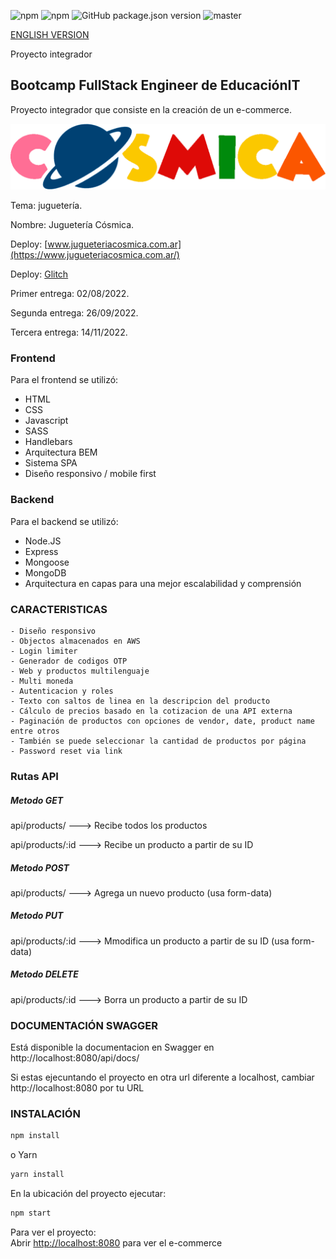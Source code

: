 ![npm](https://img.shields.io/npm/v/npm?color=green)  ![npm](https://img.shields.io/npm/v/express?label=express&logo=Express)  ![GitHub package.json version](https://img.shields.io/github/package-json/v/migmm/e-commerce)  ![master](https://img.shields.io/github/last-commit/migmm/e-commerce)

[ENGLISH VERSION](https://github.com/migmm/e-commerce/blob/main/README.md#) 

Proyecto integrador

## Bootcamp FullStack Engineer de __EducaciónIT__

Proyecto integrador que consiste en la creación de un e-commerce.

 <img src="https://github.com/migmm/e-commerce/blob/main/public/img/logocolor.png" alt="Logo"/>

Tema: juguetería.

Nombre: Juguetería Cósmica.

Deploy: [www.jugueteriacosmica.com.ar](https://www.jugueteriacosmica.com.ar/)

Deploy: [Glitch](https://massive-iridescent-iron.glitch.me/)

Primer entrega: 02/08/2022.

Segunda entrega: 26/09/2022.

Tercera entrega: 14/11/2022.


### Frontend

Para el frontend se utilizó:

- HTML
- CSS
- Javascript
- SASS
- Handlebars
- Arquitectura BEM
- Sistema SPA
- Diseño responsivo / mobile first


### Backend

Para el backend se utilizó:

- Node.JS
- Express
- Mongoose
- MongoDB
- Arquitectura en capas para una mejor escalabilidad y comprensión


### CARACTERISTICAS

    - Diseño responsivo
    - Objectos almacenados en AWS
    - Login limiter
    - Generador de codigos OTP
    - Web y productos multilenguaje
    - Multi moneda
    - Autenticacion y roles
    - Texto con saltos de linea en la descripcion del producto
    - Cálculo de precios basado en la cotizacion de una API externa
    - Paginación de productos con opciones de vendor, date, product name entre otros
    - También se puede seleccionar la cantidad de productos por página
    - Password reset via link


### Rutas API

##### Metodo GET
api/products/ ---> Recibe todos los productos

api/products/:id ---> Recibe un producto a partir de su ID

##### Metodo POST

api/products/ ---> Agrega un nuevo producto (usa form-data)

##### Metodo PUT

api/products/:id ---> Mmodifica un producto a partir de su ID (usa form-data)

##### Metodo DELETE

api/products/:id ---> Borra un producto a partir de su ID


### DOCUMENTACIÓN SWAGGER

Está disponible la documentacion en Swagger en http://localhost:8080/api/docs/

Si estas ejecuntando el proyecto en otra url diferente a localhost, cambiar http://localhost:8080 por tu URL


### INSTALACIÓN

```bash
npm install
```
o Yarn
```bash
yarn install 
```

 En la ubicación del proyecto ejecutar:

```bash
npm start
```

Para ver el proyecto:<br />
Abrir [http://localhost:8080](http://localhost:8080) para ver el e-commerce
